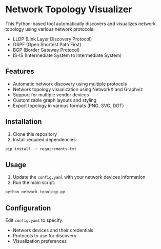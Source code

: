 # Network Topology Visualizer

This Python-based tool automatically discovers and visualizes network topology using various network protocols:
- LLDP (Link Layer Discovery Protocol)
- OSPF (Open Shortest Path First)
- BGP (Border Gateway Protocol)
- IS-IS (Intermediate System to Intermediate System)

## Features
- Automatic network discovery using multiple protocols
- Network topology visualization using NetworkX and Graphviz
- Support for multiple vendor devices
- Customizable graph layouts and styling
- Export topology in various formats (PNG, SVG, DOT)

## Installation

1. Clone this repository
2. Install required dependencies:
```bash
pip install -r requirements.txt
```

## Usage

1. Update the `config.yaml` with your network devices information
2. Run the main script:
```bash
python network_topology.py
```

## Configuration

Edit `config.yaml` to specify:
- Network devices and their credentials
- Protocols to use for discovery
- Visualization preferences

